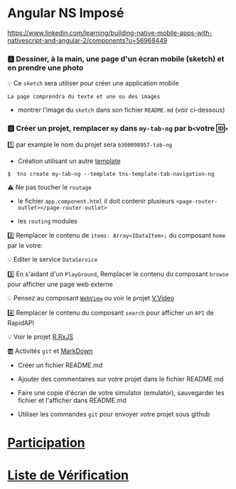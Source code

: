 # Angular NS Imposé


https://www.linkedin.com/learning/building-native-mobile-apps-with-nativescript-and-angular-2/components?u=56968449

### :a: Dessiner, à la main, une page d'un écran mobile (sketch) et en prendre une photo 

:bulb: Ce `sketch` sera utiliser pour créer une application mobile

```
La page comprendra du texte et une ou des images
```

* montrer l'image du `sketch` dans son fichier `README.md` (voir ci-dessous)

### :b: Créer un projet, remplacer `my` dans `my-tab-ng` par b`<`votre :id:`>`

:one: par example le nom du projet sera `b300098957-tab-ng` 

* Création utilisant un autre [template](https://github.com/NativeScript/nativescript-app-templates)

```
$  tns create my-tab-ng --template tns-template-tab-navigation-ng
```

:warning: Ne pas toucher le `routage` 

* le fichier `app.component.html` il doit contenir plusieurs `<page-router-outlet></page-router-outlet>`

* les `routing` modules


:two: Remplacer le contenu de `items: Array<IDataItem>;` du composant `home` par le votre:

:bulb: Editer le service `DataService` 

:three: En s'aidant d'un `PlayGround`, Remplacer le contenu du composant `browse` pour afficher une page web externe

:bulb: Pensez au composant [`WebView`](https://docs.nativescript.org/ui/components/web-view) ou voir le projet [V.Video](../V.Video)

:four: Remplacer le contenu du composant `search` pour afficher un `API` de RapidAPI 

:bulb: Voir le projet [R.RxJS](../R.RxJS)

:ab: Activités `git` et [MarkDown](https://github.com/CollegeBoreal/Tutoriels/tree/master/M.MarkDown)

* Créer un fichier README.md

* Ajouter des commentaires sur votre projet dans le fichier README.md

* Faire une copie d'écran de votre simulator (emulator), sauvegarder les fichier et l'afficher dans README.md

* Utiliser les commandes `git` pour envoyer votre projet sous github

# [Participation](Participation.md)

# [Liste de Vérification](ListeDeVerification.md)

